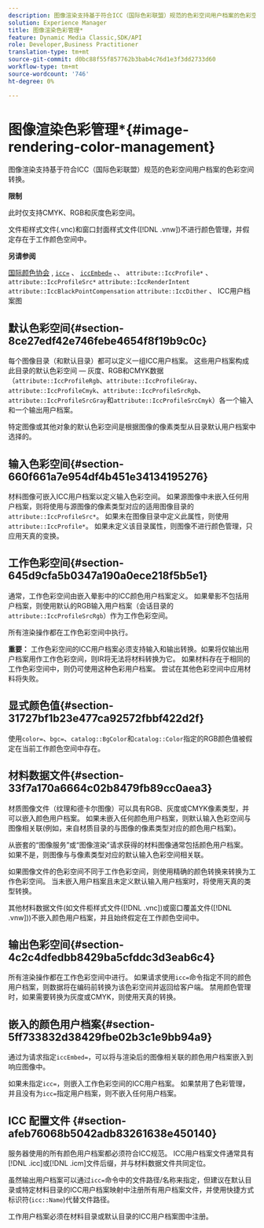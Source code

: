 ```yaml
---
description: 图像渲染支持基于符合ICC（国际色彩联盟）规范的色彩空间用户档案的色彩空间转换。
solution: Experience Manager
title: 图像渲染色彩管理*
feature: Dynamic Media Classic,SDK/API
role: Developer,Business Practitioner
translation-type: tm+mt
source-git-commit: d0bc88f55f857762b3bab4c76d1e3f3dd2733d60
workflow-type: tm+mt
source-wordcount: '746'
ht-degree: 0%

---
```



# 图像渲染色彩管理*{#image-rendering-color-management}

图像渲染支持基于符合ICC（国际色彩联盟）规范的色彩空间用户档案的色彩空间转换。

**限制**

此时仅支持CMYK、RGB和灰度色彩空间。

文件柜样式文件(.vnc)和窗口封面样式文件([!DNL .vnw])不进行颜色管理，并假定存在于工作颜色空间中。

**另请参阅**

[国际颜色协会](http://www.color.org/index.xalter) , [ `icc=`](../../../../../ir-api/http-protocol/image-rendering-api-ref/c-ir-http-protocol-ref/c-ir-http-protocol-command-reference/r-ir-icc.md#reference-86a2fff3cef24982ad2063d977a16e06) 、 [ `iccEmbed=`](../../../../../ir-api/http-protocol/image-rendering-api-ref/c-ir-http-protocol-ref/c-ir-http-protocol-command-reference/r-ir-iccembed.md#reference-47a433138c7c4b29b9b29871b2491a7f) 、、  `attribute::IccProfile*` 、  `attribute::IccProfileSrc*`  `attribute::IccRenderIntent`  `attribute::IccBlackPointCompensation`  `attribute::IccDither` 、 ICC用户档案图

## 默认色彩空间{#section-8ce27edf42e746febe4654f8f19b9c0c}

每个图像目录（和默认目录）都可以定义一组ICC用户档案。 这些用户档案构成此目录的默认色彩空间 — 灰度、RGB和CMYK数据（`attribute::IccProfileRgb`、`attribute::IccProfileGray`、`attribute::IccProfileCmyk`、`attribute::IccProfileSrcRgb`、`attribute::IccProfileSrcGray`和`attribute::IccProfileSrcCmyk`）各一个输入和一个输出用户档案。

特定图像或其他对象的默认色彩空间是根据图像的像素类型从目录默认用户档案中选择的。

## 输入色彩空间{#section-660f661a7e954df4b451e34134195276}

材料图像可嵌入ICC用户档案以定义输入色彩空间。 如果源图像中未嵌入任何用户档案，则将使用与源图像的像素类型对应的适用图像目录的`attribute::IccProfileSrc*`。 如果未在图像目录中定义此属性，则使用`attribute::IccProfile*`。 如果未定义该目录属性，则图像不进行颜色管理，只应用天真的变换。

## 工作色彩空间{#section-645d9cfa5b0347a190a0ece218f5b5e1}

通常，工作色彩空间由嵌入晕影中的ICC颜色用户档案定义。 如果晕影不包括用户档案，则使用默认的RGB输入用户档案（会话目录的`attribute::IccProfileSrcRgb`）作为工作色彩空间。

所有渲染操作都在工作色彩空间中执行。

**重要：** 工作色彩空间的ICC用户档案必须支持输入和输出转换。如果将仅输出用户档案用作工作色彩空间，则IR将无法将材料转换为它。 如果材料存在于相同的工作色彩空间中，则仍可使用这种色彩用户档案。 尝试在其他色彩空间中应用材料将失败。

## 显式颜色值{#section-31727bf1b23e477ca92572fbbf422d2f}

使用`color=`、`bgc=`、`catalog::BgColor`和`catalog::Color`指定的RGB颜色值被假定在当前工作颜色空间中存在。

## 材料数据文件{#section-33f7a170a6664c02b8479fb89cc0aea3}

材质图像文件（纹理和德卡尔图像）可以具有RGB、灰度或CMYK像素类型，并可以嵌入颜色用户档案。 如果未嵌入任何颜色用户档案，则默认输入色彩空间与图像相关联(例如，来自材质目录的与图像的像素类型对应的颜色用户档案)。

从嵌套的“图像服务”或“图像渲染”请求获得的材料图像通常包括颜色用户档案。 如果不是，则图像与与像素类型对应的默认输入色彩空间相关联。

如果图像文件的色彩空间不同于工作色彩空间，则使用精确的颜色转换来转换为工作色彩空间。 当未嵌入用户档案且未定义默认输入用户档案时，将使用天真的类型转换。

其他材料数据文件(如文件柜样式文件([!DNL .vnc])或窗口覆盖文件([!DNL .vnw]))不嵌入颜色用户档案，并且始终假定在工作颜色空间中。

## 输出色彩空间{#section-4c2c4dfedbb8429ba5cfddc3d3eab6c4}

所有渲染操作都在工作色彩空间中进行。 如果请求使用`icc=`命令指定不同的颜色用户档案，则数据将在编码前转换为该色彩空间并返回给客户端。 禁用颜色管理时，如果需要转换为灰度或CMYK，则使用天真的转换。

## 嵌入的颜色用户档案{#section-5ff733832d38429fbe02b3c1e9bb94a9}

通过为请求指定`iccEmbed=`，可以将与渲染后的图像相关联的颜色用户档案嵌入到响应图像中。

如果未指定`icc=`，则嵌入工作色彩空间的ICC用户档案。 如果禁用了色彩管理，并且没有为`icc=`指定用户档案，则不嵌入任何用户档案。

## ICC 配置文件 {#section-afeb76068b5042adb83261638e450140}

服务器使用的所有颜色用户档案都必须符合ICC规范。 ICC用户档案文件通常具有[!DNL .icc]或[!DNL .icm]文件后缀，并与材料数据文件共同定位。

虽然输出用户档案可以通过`icc=`命令中的文件路径/名称来指定，但建议在默认目录或特定材料目录的ICC用户档案映射中注册所有用户档案文件，并使用快捷方式标识符(`icc::Name`)代替文件路径。

工作用户档案必须在材料目录或默认目录的ICC用户档案图中注册。
